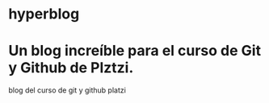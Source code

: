# hyperblog

Un blog increíble para el curso de Git y Github de Plztzi.
=======
blog del curso de git y github platzi


